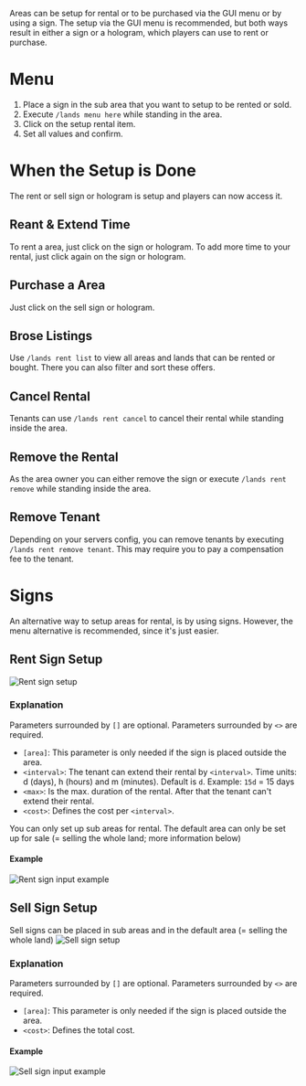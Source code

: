 Areas can be setup for rental or to be purchased via the GUI menu or by using a sign. The setup via the GUI menu is recommended, but both ways result in either a sign or a hologram, which players can use to rent or purchase.

# Menu
1. Place a sign in the sub area that you want to setup to be rented or sold.
2. Execute `/lands menu here` while standing in the area.
3. Click on the setup rental item.
4. Set all values and confirm.

# When the Setup is Done
The rent or sell sign or hologram is setup and players can now access it.

## Reant & Extend Time
To rent a area, just click on the sign or hologram. To add more time to your rental, just click again on the sign or hologram.

## Purchase a Area
Just click on the sell sign or hologram.

## Brose Listings
Use `/lands rent list` to view all areas and lands that can be rented or bought. There you can also filter and sort these offers.

## Cancel Rental
Tenants can use `/lands rent cancel` to cancel their rental while standing inside the area.
 
## Remove the Rental
As the area owner you can either remove the sign or execute `/lands rent remove` while standing inside the area.

## Remove Tenant
Depending on your servers config, you can remove tenants by executing `/lands rent remove tenant`. This may require you to pay a compensation fee to the tenant.

# Signs
An alternative way to setup areas for rental, is by using signs. However, the menu alternative is recommended, since it's just easier.

## Rent Sign Setup
![Rent sign setup](https://imgur.com/am5U7Sp.jpg) 

### Explanation
Parameters surrounded by `[]` are optional. Parameters surrounded by `<>` are required.

* `[area]`: This parameter is only needed if the sign is placed outside the area.
* `<interval>`: The tenant can extend their rental by `<interval>`. Time units: d (days), h (hours) and m (minutes). Default is `d`. Example: `15d` = 15 days
* `<max>`: Is the max. duration of the rental. After that the tenant can't extend their rental.
* `<cost>`: Defines the cost per `<interval>`.

You can only set up sub areas for rental. The default area can only be set up for sale (= selling the whole land; more information below)

#### Example
![Rent sign input example](https://imgur.com/IX3XwlJ.jpg)

## Sell Sign Setup
Sell signs can be placed in sub areas and in the default area (= selling the whole land)
![Sell sign setup](https://imgur.com/Qy68zNh.jpg)

### Explanation
Parameters surrounded by `[]` are optional. Parameters surrounded by `<>` are required.

* `[area]`: This parameter is only needed if the sign is placed outside the area.
* `<cost>`: Defines the total cost.

#### Example
![Sell sign input example](https://imgur.com/9uRyayN.jpg)
